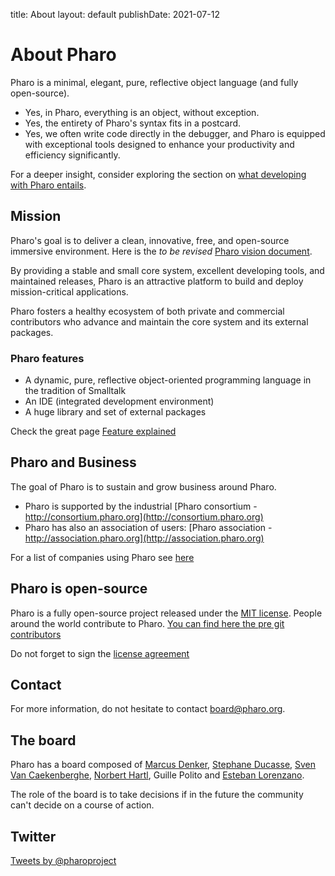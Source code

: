 title: About
layout: default
publishDate: 2021-07-12

# About Pharo

<div class="col-md-9 col-xs-12">

Pharo is a minimal, elegant, pure, reflective object language (and fully open-source). 
- Yes, in Pharo, everything is an object, without exception.
- Yes, the entirety of Pharo's syntax fits in a postcard.
- Yes, we often write code directly in the debugger, and Pharo is equipped with exceptional tools designed to enhance your productivity and efficiency significantly.

For a deeper insight, consider exploring the section on [what developing with Pharo entails](aboutWhatIsPharo).

## Mission

Pharo's goal is to deliver a clean, innovative, free, and open-source immersive environment. Here is the _to be revised_ [Pharo vision document](https://hal.inria.fr/hal-01879346/document). 

By providing a stable and small core system, excellent developing tools, and maintained releases, Pharo is an attractive platform to build and deploy mission-critical applications. 

Pharo fosters a healthy ecosystem of both private and commercial contributors who advance and maintain the core system and its external packages.

### Pharo features

- A dynamic, pure, reflective object-oriented programming language in the tradition of Smalltalk
- An IDE (integrated development environment)
- A huge library and set of external packages

Check the great page [Feature explained](features)


## Pharo and Business

The goal of Pharo is to sustain and grow business around Pharo.
- Pharo is supported by the industrial [Pharo consortium - http://consortium.pharo.org](http://consortium.pharo.org)
- Pharo has also an association of users: [Pharo association - http://association.pharo.org](http://association.pharo.org)

For a list of companies using Pharo see [here](Companies)

## Pharo is open-source

Pharo is a fully open-source project released under the [MIT license](/web/license).
People around the world contribute to Pharo. [ You can find here the pre git contributors ](aboutPreGitContributors)

Do not forget to sign the [license agreement](http://files.pharo.org/media/PharoSoftwareDistributionAgreement.pdf)


## Contact

For more information, do not hesitate to contact board@pharo.org. 



## The board

Pharo has a board composed of [Marcus Denker](http://marcusdenker.de/), [Stephane Ducasse](http://stephane.ducasse.free.fr), [Sven Van Caekenberghe](http://stfx.eu/), [Norbert Hartl](http://norbert.hartl.name), Guille Polito and [Esteban Lorenzano](http://smallworks.eu). 

The role of the board is to take decisions if in the future the community can't decide on a course of action.

## Twitter

<a class="twitter-timeline" data-dnt="true" href="https://twitter.com/pharoproject" data-widget-id="469803717944807424">Tweets by @pharoproject</a>
<script>!function(d,s,id){var js,fjs=d.getElementsByTagName(s)[0],p=/^http:/.test(d.location)?'http':'https';if(!d.getElementById(id)){js=d.createElement(s);js.id=id;js.src=p+"://platform.twitter.com/widgets.js";fjs.parentNode.insertBefore(js,fjs);}}(document,"script","twitter-wjs");</script>

</div>

